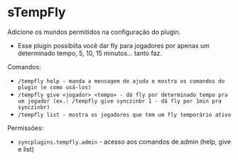 # sTempFly

Adicione os mundos permitidos na configuração do plugin.
* Esse plugin possibiita você dar fly para jogadores por apenas um determinado tempo, 5, 10, 15 minutos... tanto faz.

Comandos:
 - `/tempfly help - manda a mensagem de ajuda e mostra os comandos do plugin (e como usá-los)`
 - `/tempfly give <jogador> <tempo> - dá fly por determinado tempo pra um jogador (ex.: /tempfly give synczinbr 1 - dá fly por 1min pra synczinbr)`
 - `/tempfly list - mostra os jogadores que tem um fly temporário ativo`
 
Permissões:
 - `syncplugins.tempfly.admin` - acesso aos comandos de admin (help, give e list)
 
 
